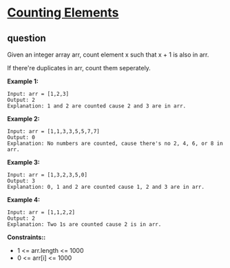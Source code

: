 # [Counting Elements](https://leetcode.com/explore/featured/card/30-day-leetcoding-challenge/528/week-1/3289/)

## question

Given an integer array arr, count element x such that x + 1 is also in arr.

If there're duplicates in arr, count them seperately.

**Example 1:**

```
Input: arr = [1,2,3]
Output: 2
Explanation: 1 and 2 are counted cause 2 and 3 are in arr.
```

**Example 2:**
```
Input: arr = [1,1,3,3,5,5,7,7]
Output: 0
Explanation: No numbers are counted, cause there's no 2, 4, 6, or 8 in arr.
```

**Example 3:**
```
Input: arr = [1,3,2,3,5,0]
Output: 3
Explanation: 0, 1 and 2 are counted cause 1, 2 and 3 are in arr.
```

**Example 4:**
```
Input: arr = [1,1,2,2]
Output: 2
Explanation: Two 1s are counted cause 2 is in arr.
```

**Constraints::**
  - 1 <= arr.length <= 1000
  - 0 <= arr[i] <= 1000

